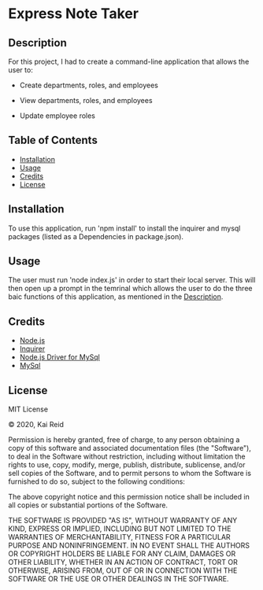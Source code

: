 # Express Note Taker


## Description 

For this project, I had to create a command-line application that allows the user to: 
  
  * Create departments, roles, and employees

  * View departments, roles, and employees

  * Update employee roles

## Table of Contents

* [Installation](#installation)
* [Usage](#usage)
* [Credits](#credits)
* [License](#license)

## Installation

To use this application, run 'npm install' to install the inquirer and mysql packages (listed as a Dependencies in package.json).

## Usage 

The user must run 'node index.js' in order to start their local server. This will then open up a prompt in the temrinal which allows the user to do the three baic functions of this application, as mentioned in the [Description](#description). 

## Credits

* [Node.js](https://nodejs.org/en/)
* [Inquirer](https://www.npmjs.com/package/inquirer)
* [Node.js Driver for MySql](https://www.npmjs.com/package/mysql)
* [MySql](https://www.mysql.com/)


## License

MIT License

&copy; 2020, Kai Reid

Permission is hereby granted, free of charge, to any person obtaining a copy of this software and associated documentation files (the "Software"), to deal in the Software without restriction, including without limitation the rights to use, copy, modify, merge, publish, distribute, sublicense, and/or sell copies of the Software, and to permit persons to whom the Software is furnished to do so, subject to the following conditions:

The above copyright notice and this permission notice shall be included in all copies or substantial portions of the Software.

THE SOFTWARE IS PROVIDED "AS IS", WITHOUT WARRANTY OF ANY KIND, EXPRESS OR IMPLIED, INCLUDING BUT NOT LIMITED TO THE WARRANTIES OF MERCHANTABILITY, FITNESS FOR A PARTICULAR PURPOSE AND NONINFRINGEMENT. IN NO EVENT SHALL THE AUTHORS OR COPYRIGHT HOLDERS BE LIABLE FOR ANY CLAIM, DAMAGES OR OTHER LIABILITY, WHETHER IN AN ACTION OF CONTRACT, TORT OR OTHERWISE, ARISING FROM, OUT OF OR IN CONNECTION WITH THE SOFTWARE OR THE USE OR OTHER DEALINGS IN THE SOFTWARE.